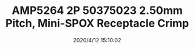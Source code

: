 ﻿---
layout: post 
title: AMP5264 2P 50375023 2.50mm Pitch, Mini-SPOX Receptacle Crimp
tags: 5264
categories: wire-cable
overview: AMP5264 2P 2.50mm Pitch, Mini-SPOX Receptacle Crimp Housing, Single Row, Friction Lock, 2 Circuits, Natural
part_number: 50375023
thumb_img: static/202004/315-thumb-20200412231152.jpg
small_img: static/202004/315-20200412231152.jpg
date: 2020/4/12 15:10:02
---



